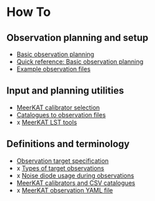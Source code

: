 # How To
## Observation planning and setup
* [Basic observation planning](https://github.com/ska-sa/astrokat/wiki/Basic-observation-planning)
* [Quick reference: Basic observation planning](https://github.com/ska-sa/astrokat/wiki/Quick-reference:-Basic-observation-planning)
* [Example observation files](https://github.com/ska-sa/astrokat/wiki/Example-observation-files)

## Input and planning utilities
* [MeerKAT calibrator selection](https://github.com/ska-sa/astrokat/wiki/MeerKAT-calibrator-selection)
* [Catalogues to observation files](https://github.com/ska-sa/astrokat/wiki/Catalogues-to-observation-files)
* x [MeerKAT LST tools](https://github.com/ska-sa/astrokat/wiki/MeerKAT-LST-tools)

## Definitions and terminology
* [Observation target specification](https://github.com/ska-sa/astrokat/wiki/Observation-target-specification)
* x [Types of target observations](https://github.com/ska-sa/astrokat/wiki/Types-of-target-observations)
* x [Noise diode usage during observations](https://github.com/ska-sa/astrokat/wiki/Noise-diode-usage-during-observations)
* [MeerKAT calibrators and CSV catalogues](https://github.com/ska-sa/astrokat/wiki/MeerKAT-calibrators-and-CSV-catalogues)
* x [MeerKAT observation YAML file](https://github.com/ska-sa/astrokat/wiki/Observation-file)
